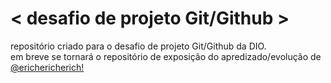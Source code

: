 # < desafio de projeto Git/Github >

repositório criado para o desafio de projeto Git/Github da DIO.<br>
em breve se tornará o repositório de exposição do apredizado/evolução de [@erichericherich!](https://github.com/erichericherich)
